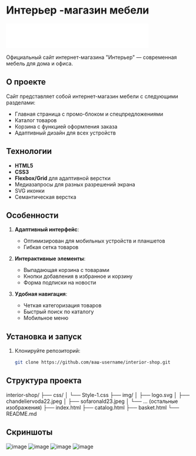 # Интерьер -магазин мебели

![Логотип Интерьер](img/logo.svg) <!-- Замените на путь к вашему логотипу -->

Официальный сайт интернет-магазина "Интерьер" — современная мебель для дома и офиса.

## О проекте

Сайт представляет собой интернет-магазин мебели с следующими разделами:
- Главная страница с промо-блоком и спецпредложениями
- Каталог товаров
- Корзина с функцией оформления заказа
- Адаптивный дизайн для всех устройств

## Технологии

- **HTML5**
- **CSS3**
- **Flexbox/Grid** для адаптивной верстки
- Медиазапросы для разных разрешений экрана
- SVG иконки
- Семантическая верстка

## Особенности

1. **Адаптивный интерфейс**:
   - Оптимизирован для мобильных устройств и планшетов
   - Гибкая сетка товаров

2. **Интерактивные элементы**:
   - Выпадающая корзина с товарами
   - Кнопки добавления в избранное и корзину
   - Форма подписки на новости

3. **Удобная навигация**:
   - Четкая категоризация товаров
   - Быстрый поиск по каталогу
   - Мобильное меню

## Установка и запуск

1. Клонируйте репозиторий:
   ```bash
   git clone https://github.com/ваш-username/interior-shop.git

  ## Структура проекта

  interior-shop/
├── css/
│   └── Style-1.css
├── img/
│   ├── logo.svg
│   ├── chandeliervoda22.jpeg
│   ├── sofaronald23.jpeg
│   └── ... (остальные изображения)
├── index.html
├── catalog.html
├── basket.html
└── README.md
## Cкриншоты

![image](https://github.com/user-attachments/assets/9e6ce393-d433-4741-a940-0fc3d9d60dcd)
![image](https://github.com/user-attachments/assets/db246020-ed6b-429b-a1de-d3b592c21c7b)
![image](https://github.com/user-attachments/assets/c5eeb77a-cf24-4795-9c28-67b3c61c7831)
![image](https://github.com/user-attachments/assets/357da4fb-1967-448d-ae50-099bb3713120)




   

